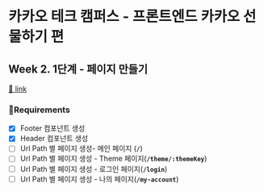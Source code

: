 # 카카오 테크 캠퍼스 - 프론트엔드 카카오 선물하기 편

## Week 2. 1단계 - 페이지 만들기

[🔗 link](https://edu.nextstep.camp/s/hazAC9xa/ls/QzV1ncxk)

### 📝Requirements

- [x] Footer 컴포넌트 생성
- [x] Header 컴포넌트 생성
- [ ] Url Path 별 페이지 생성- 메인 페이지 (**`/`**)
- [ ] Url Path 별 페이지 생성 - Theme 페이지(**`/theme/:themeKey`**)
- [ ] Url Path 별 페이지 생성 - 로그인 페이지(**`/login`**)
- [ ] Url Path 별 페이지 생성 - 나의 페이지(**`/my-account`**)
